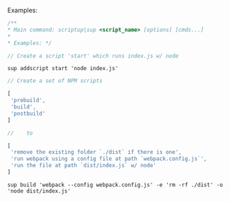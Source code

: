 Examples:

```javascript
/**
* Main command: scriptup|sup <script_name> [options] [cmds...]
*
* Examples: */

// Create a script 'start' which runs index.js w/ node
```

  `sup addscript start 'node index.js'`

```javascript
// Create a set of NPM scripts

[
 'prebuild',
 'build',
 'postbuild'
]

//    to

[
 'remove the existing folder `./dist` if there is one',
 'run webpack using a config file at path `webpack.config.js`',
 'run the file at path `dist/index.js` w/ node'
]
```

  `sup build 'webpack --config webpack.config.js' -e 'rm -rf ./dist' -o 'node dist/index.js'`
